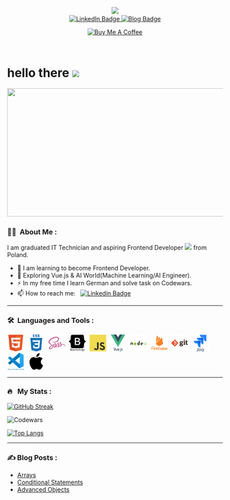 <div id="header" align="center">
  <img src="https://media.giphy.com/media/Dh5q0sShxgp13DwrvG/giphy.gif" width="130"/>
</div>
<div id="badges" align="center">
  <a href="https://www.linkedin.com/in/chrisfila/">
    <img src="https://img.shields.io/badge/LinkedIn-blue?style=for-the-badge&logo=linkedin&logoColor=white" alt="LinkedIn Badge"/>
  </a>
  <a href="https://www.codebyfila.pl">
    <img src="https://img.shields.io/badge/Blog-blue?style=for-the-badge&logo=blogger&logoColor=white" alt="Blog Badge"/>
  </a>
  <p align="center">
<a href="https://buycoffee.to/chrisfila" target="_blank"><img src="https://cdn.buymeacoffee.com/buttons/default-orange.png" alt="Buy Me A Coffee" height="41" width="174"></a>
  </p>
</div>
<p align="center"><img src="https://komarev.com/ghpvc/?username=krzysztoffila&style=flat-square&color=blue" alt=""></p>
<h1>
  hello there
  <img src="https://media.giphy.com/media/hvRJCLFzcasrR4ia7z/giphy.gif" width="30px"/>
</h1>
<div align="center">
  <img src="https://media.giphy.com/media/dWesBcTLavkZuG35MI/giphy.gif" width="600" height="300"/>
</div>

### :man_technologist: &nbsp;About Me :

I am graduated IT Technician and aspiring Frontend Developer <img src="https://media.giphy.com/media/WUlplcMpOCEmTGBtBW/giphy.gif" width="30"> from Poland.
- 🔭 I am learning to become Frontend Developer.
- 🌱 Exploring Vue.js & AI World(Machine Learning/AI Engineer).
- ⚡ In my free time I learn German and solve task on Codewars.
- 📫 How to reach me: &nbsp; [![Linkedin Badge](https://img.shields.io/badge/chrisfila-blue?style=flat&logo=Linkedin&logoColor=white)](https://www.linkedin.com/in/chrisfila)

---

### 🛠 &nbsp;Languages and Tools :

<p>
<img src="https://github.com/devicons/devicon/blob/master/icons/html5/html5-original.svg" title="HTML5" alt="HTML" width="40" height="40"/>&nbsp;
<img src="https://github.com/devicons/devicon/blob/master/icons/css3/css3-plain-wordmark.svg"  title="CSS3" alt="CSS" width="40" height="40"/>&nbsp;
<img src="https://github.com/devicons/devicon/blob/master/icons/sass/sass-original.svg"  title="SAAS" alt="SAAS" width="40" height="40"/>&nbsp;
<img src="https://github.com/devicons/devicon/blob/master/icons/bootstrap/bootstrap-plain-wordmark.svg"  title="Bootstrap" alt="Bootstrap" width="40" height="40"/>&nbsp;
<img src="https://github.com/devicons/devicon/blob/master/icons/javascript/javascript-original.svg" title="JavaScript" alt="JavaScript" width="40" height="40"/>&nbsp;
<img src="https://github.com/devicons/devicon/blob/master/icons/vuejs/vuejs-original-wordmark.svg" title="Vuejs" alt="Vue" width="40" height="40"/>&nbsp;
<img src="https://github.com/devicons/devicon/blob/master/icons/nodejs/nodejs-original-wordmark.svg" title="NodeJS" alt="NodeJS" width="40" height="40"/>&nbsp;
<img src="https://github.com/devicons/devicon/blob/master/icons/firebase/firebase-plain-wordmark.svg" title="Firebase" alt="Firebase" width="40" height="40"/>&nbsp;
<img src="https://github.com/devicons/devicon/blob/master/icons/git/git-original-wordmark.svg" title="Git" alt="Git" width="40" height="40"/>&nbsp;
<img src="https://github.com/devicons/devicon/blob/master/icons/jira/jira-original-wordmark.svg" title="JIRA" alt="JIRA" width="40" height="40"/>&nbsp;
<img src="https://github.com/devicons/devicon/blob/master/icons/vscode/vscode-original-wordmark.svg" title="VSC" alt="VSC" width="40" height="40"/>&nbsp;
<img src="https://github.com/devicons/devicon/blob/master/icons/apple/apple-original.svg" title="APPLE" alt="APPLE" width="40" height="40"/>&nbsp;
</p>

---

### 🔥 &nbsp; My Stats :
[![GitHub Streak](https://streak-stats.demolab.com?user=krzysztoffila&theme=dark)](https://git.io/streak-stats)

![Codewars](https://github.r2v.ch/codewars?user=krzysztoffila&stroke=%23BB432C)

[![Top Langs](https://github-readme-stats.vercel.app/api/top-langs/?username=krzysztoffila&layout=compact&theme=vision-friendly-dark)](https://github.com/anuraghazra/github-readme-stats)

---

### ✍️ Blog Posts : 
<!-- BLOG-POST-LIST:START -->
- [Arrays](https://codebyfila.pl/tablice/)
- [Conditional Statements](https://codebyfila.pl/stwierdzenia-warunkowe/)
- [Advanced Objects](https://codebyfila.pl/advanced-objects/)
<!-- BLOG-POST-LIST:END -->
